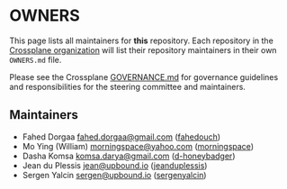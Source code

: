 # OWNERS

This page lists all maintainers for **this** repository. Each repository in the [Crossplane
organization](https://github.com/crossplane/) will list their repository maintainers in their own
`OWNERS.md` file.

Please see the Crossplane
[GOVERNANCE.md](https://github.com/crossplane/crossplane/blob/master/GOVERNANCE.md) for governance
guidelines and responsibilities for the steering committee and maintainers.

## Maintainers

* Fahed Dorgaa <fahed.dorgaa@gmail.com> ([fahedouch](https://github.com/fahedouch))
* Mo Ying (William) <morningspace@yahoo.com> ([morningspace](https://github.com/morningspace))
* Dasha Komsa <komsa.darya@gmail.com> ([d-honeybadger](https://github.com/d-honeybadger))
* Jean du Plessis <jean@upbound.io> ([jeanduplessis](https://github.com/jeanduplessis))
* Sergen Yalcin <sergen@upbound.io> ([sergenyalcin](https://github.com/sergenyalcin))
